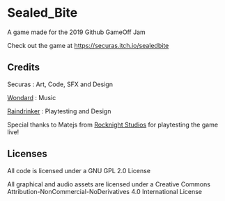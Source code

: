 # Sealed_Bite
A game made for the 2019 Github GameOff Jam

Check out the game at
https://securas.itch.io/sealedbite

## Credits
Securas : Art, Code, SFX and Design

[Wondard](https://soundcloud.com/fabienmerten) : Music

[Raindrinker](https://raindrinker.itch.io/) : Playtesting and Design

Special thanks to Matejs from [Rocknight Studios](https://www.twitch.tv/rocknightstudios) for playtesting the game live!

## Licenses

All code is licensed under a GNU GPL 2.0 License

All graphical and audio assets are licensed under a Creative Commons Attribution-NonCommercial-NoDerivatives 4.0 International License
